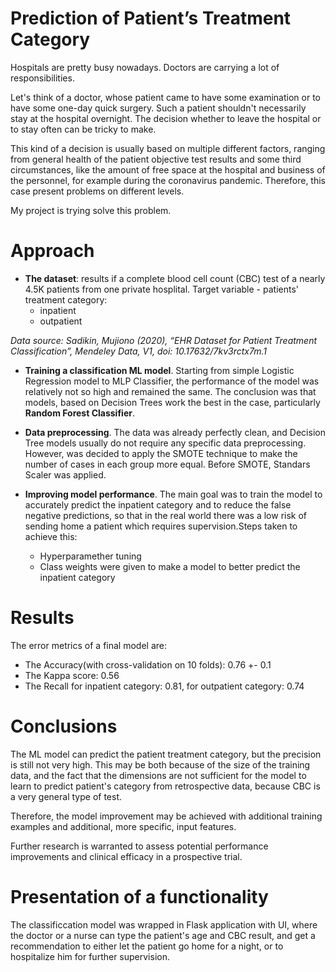 # Prediction of Patient’s Treatment Category
Hospitals are pretty busy nowadays. Doctors are carrying a lot of responsibilities.

Let's think of a doctor, whose patient came to have some examination or to have some one-day quick surgery. Such a patient shouldn't necessarily stay at the hospital overnight.
The decision whether to leave the hospital or to stay often can be tricky to make. 

This kind of a decision is usually based on multiple different factors, ranging from general health of the patient objective test results and some third circumstances,
like the amount of free space at the hospital and business of the personnel, for example during the coronavirus pandemic.
Therefore, this case present problems on different levels.


My project is trying solve this problem. 

# Approach

- **The dataset**: results if a complete blood cell count (CBC) test of a nearly 4.5K patients from one private hosplital. Target variable - patients' treatment category:
  - inpatient
  - outpatient
  
*Data source: Sadikin, Mujiono (2020), “EHR Dataset for Patient Treatment Classification”, Mendeley Data, V1, doi: 10.17632/7kv3rctx7m.1*
- **Training a classification ML model**. Starting from simple Logistic Regression model to MLP Classifier, the performance of the model was relatively not so high and remained the same.
The conclusion was that models, based on Decision Trees work the best in the case, particularly **Random Forest Classifier**.

- **Data preprocessing**. The data was already perfectly clean, and Decision Tree models usually do not require any specific data preprocessing.
However, was decided to apply the SMOTE technique to make the number of cases in each group more equal. Before SMOTE, Standars Scaler was applied.

- **Improving model performance**. The main goal was to train the model to accurately predict the inpatient category and to reduce the false negative predictions, 
so that in the real world there was a low risk of sending home a patient which requires supervision.Steps taken to achieve this:
  - Hyperparamether tuning
  - Class weights were given to make a model to better predict the inpatient category
  
# Results

The error metrics of a final model are:

  - The Accuracy(with cross-validation on 10 folds): 0.76 +- 0.1
  - The Kappa score: 0.56
  - The Recall for inpatient category: 0.81, for outpatient category: 0.74
  
# Conclusions

The ML model can predict the patient treatment category, but the precision is still not very high. This may be both because of the size of the training data,
and the fact that the dimensions are not sufficient for the model to learn to predict patient's category from retrospective data, because CBC is a very general type of test.

Therefore, the model improvement may be achieved with additional training examples and additional, more specific, input features.

Further research is warranted to assess potential performance improvements and clinical efficacy in a prospective trial.

# Presentation of a functionality

The classificcation model was wrapped in Flask application with UI, where the doctor or a nurse can type the patient's age and CBC result, and get a recommendation to either let the patient go home for a night, or to hospitalize him for further supervision.
